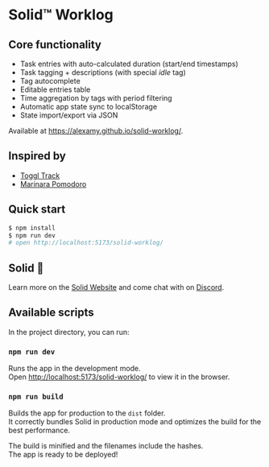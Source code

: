 # Solid™️ Worklog

## Core functionality
- Task entries with auto-calculated duration (start/end timestamps)
- Task tagging + descriptions (with special *idle* tag)
- Tag autocomplete
- Editable entries table
- Time aggregation by tags with period filtering
- Automatic app state sync to localStorage
- State import/export via JSON

Available at https://alexamy.github.io/solid-worklog/.

## Inspired by
- [Toggl Track](https://toggl.com/)
- [Marinara Pomodoro](https://chromewebstore.google.com/detail/marinara-pomodoro%C2%AE-assist/lojgmehidjdhhbmpjfamhpkpodfcodef)

## Quick start
```bash
$ npm install
$ npm run dev
# open http://localhost:5173/solid-worklog/
```

## Solid 🥰
Learn more on the [Solid Website](https://docs.solidjs.com/quick-start) and come chat with on [Discord](https://discord.com/invite/solidjs).

## Available scripts
In the project directory, you can run:

### `npm run dev`

Runs the app in the development mode.<br>
Open [http://localhost:5173/solid-worklog/](http://localhost:5173/solid-worklog/) to view it in the browser.

### `npm run build`

Builds the app for production to the `dist` folder.<br>
It correctly bundles Solid in production mode and optimizes the build for the best performance.

The build is minified and the filenames include the hashes.<br>
The app is ready to be deployed!
